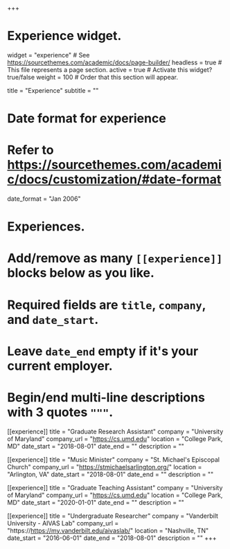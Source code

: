 +++
# Experience widget.
widget = "experience"  # See https://sourcethemes.com/academic/docs/page-builder/
headless = true  # This file represents a page section.
active = true  # Activate this widget? true/false
weight = 100  # Order that this section will appear.

title = "Experience"
subtitle = ""

# Date format for experience
#   Refer to https://sourcethemes.com/academic/docs/customization/#date-format
date_format = "Jan 2006"

# Experiences.
#   Add/remove as many `[[experience]]` blocks below as you like.
#   Required fields are `title`, `company`, and `date_start`.
#   Leave `date_end` empty if it's your current employer.
#   Begin/end multi-line descriptions with 3 quotes `"""`.
[[experience]]
  title = "Graduate Research Assistant"
  company = "University of Maryland"
  company_url = "https://cs.umd.edu"
  location = "College Park, MD"
  date_start = "2018-08-01"
  date_end = ""
  description = ""

[[experience]]
  title = "Music Minister"
  company = "St. Michael's Episcopal Church"
  company_url = "https://stmichaelsarlington.org/"
  location = "Arlington, VA"
  date_start = "2018-08-01"
  date_end = ""
  description = ""

[[experience]]
  title = "Graduate Teaching Assistant"
  company = "University of Maryland"
  company_url = "https://cs.umd.edu"
  location = "College Park, MD"
  date_start = "2020-01-01"
  date_end = ""
  description = ""

[[experience]]
  title = "Undergraduate Researcher"
  company = "Vanderbilt University - AIVAS Lab"
  company_url = "https://https://my.vanderbilt.edu/aivaslab/"
  location = "Nashville, TN"
  date_start = "2016-06-01"
  date_end = "2018-08-01"
  description = ""
+++
